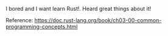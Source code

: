 I bored and I want learn Rust!. Heard great things about it!

Reference: https://doc.rust-lang.org/book/ch03-00-common-programming-concepts.html
